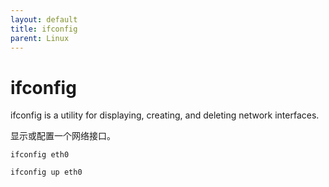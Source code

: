 ```yaml
---
layout: default
title: ifconfig
parent: Linux
---
```


# ifconfig

ifconfig is a utility for displaying, creating, and deleting network interfaces.

显示或配置一个网络接口。

```shell
ifconfig eth0
```

```shell
ifconfig up eth0
```